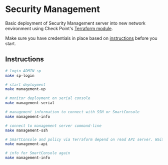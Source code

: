 # Security Management

Basic deployment of Security Management server into new network environment using Check Point's [Terraform module](https://github.com/CheckPointSW/terraform-azure-cloudguard-network-security/tree/master/modules/management_new_vnet).

Make sure you have credentials in place based on [instructions](../creds/README.md) before you start.

## Instructions

```bash
# login ADMIN sp
make sp-login

# start deployment
make management-up

# monitor deployment on serial console
make management-serial

# management information to connect with SSH or SmartConsole
make management-info

# connect to management server command-line
make management-ssh

# SmartConsole and policy via Terraform depend on read API server. Wait
make management-api

# info for SmartConsole again
make management-info
```